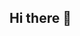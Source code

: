 ## Hi there 👋

<!--
**MaitriMetaliya/MaitriMetaliya** is a ✨ _special_ ✨ repository because its `README.md` (this file) appears on your GitHub profile.

Here are some ideas to get you started:

- 🔭 I’m currently working on ...
- 🌱 I’m currently learning C # tutorial Features,variable,Datatypes,Operator,keyword,ControlStatements

